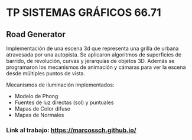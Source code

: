 # TP SISTEMAS GRÁFICOS 66.71

## Road Generator

Implementación de una escena 3d que representa una grilla de urbana atravesada por una
autopista. Se aplicaron algoritmos de superficies de barrido, de revolución, curvas y
jerarquías de objetos 3D. Además se programaron los mecanismos de animación y
cámaras para ver la escena desde múltiples puntos de vista.

Mecanismos de iluminación implementados:

* Modelo de Phong
* Fuentes de luz directas (sol) y puntuales
* Mapas de Color difuso
* Mapas de Normales

### Link al trabajo: https://marcossch.github.io/
